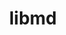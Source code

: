 ---
title: "libmd"
layout: cache
categories: [package, develop]
meta: {"compilers": ["cce@18.0.0", "gcc@10.5.0", "gcc@11.1.0", "gcc@11.4.0", "gcc@12.3.0", "gcc@12.4.0", "gcc@13.2.0", "gcc@13.3.0", "gcc@7.3.1", "gcc@7.5.0", "intel-oneapi-compilers@2024.1.0", "intel-oneapi-compilers@2025.1.0"], "num_specs": 47, "num_specs_by_stack": {"aws-pcluster-neoverse_v1": 3, "aws-pcluster-x86_64_v4": 6, "bootstrap-x86_64-linux-gnu": 3, "build_systems": 3, "data-vis-sdk": 3, "developer-tools-aarch64-linux-gnu": 3, "developer-tools-x86_64_v3-linux-gnu": 3, "e4s": 3, "e4s-cray-rhel": 1, "e4s-neoverse-v2": 3, "e4s-oneapi": 3, "e4s-rocm-external": 3, "hep": 3, "ml-linux-aarch64-cpu": 3, "ml-linux-aarch64-cuda": 3, "ml-linux-x86_64-cpu": 3, "ml-linux-x86_64-cuda": 3, "ml-linux-x86_64-rocm": 3, "radiuss": 3, "radiuss-aws": 3, "radiuss-aws-aarch64": 4, "root": 47, "tutorial": 6}, "oss": ["amzn2", "centos7", "rhel8", "ubuntu18.04", "ubuntu20.04", "ubuntu22.04", "ubuntu24.04"], "platforms": ["linux"], "stacks": ["aws-pcluster-neoverse_v1", "aws-pcluster-x86_64_v4", "bootstrap-x86_64-linux-gnu", "build_systems", "data-vis-sdk", "developer-tools-aarch64-linux-gnu", "developer-tools-x86_64_v3-linux-gnu", "e4s", "e4s-cray-rhel", "e4s-neoverse-v2", "e4s-oneapi", "e4s-rocm-external", "hep", "ml-linux-aarch64-cpu", "ml-linux-aarch64-cuda", "ml-linux-x86_64-cpu", "ml-linux-x86_64-cuda", "ml-linux-x86_64-rocm", "radiuss", "radiuss-aws", "radiuss-aws-aarch64", "root", "tutorial"], "targets": ["aarch64", "neoverse_v1", "neoverse_v2", "x86_64_v3", "x86_64_v4"], "versions": ["1.1.0"]}
spec_details: [{"compiler": "gcc@12.4.0", "hash": "2svja6imr6hfm4wgipooh2ryyilb7cdy", "os": "amzn2", "platform": "linux", "size": "-", "stacks": ["aws-pcluster-neoverse_v1", "root"], "target": "neoverse_v1", "variants": ["build_system=autotools"], "versions": ["1.1.0"]}, {"compiler": "gcc@7.3.1", "hash": "35cqq3445ho4zgq5gq3yg6qfip6w56x5", "os": "amzn2", "platform": "linux", "size": "-", "stacks": ["radiuss-aws", "root"], "target": "x86_64_v3", "variants": ["build_system=autotools"], "versions": ["1.1.0"]}, {"compiler": "gcc@7.3.1", "hash": "4bg6q6llegbb6q3clspnpkaa3wvt3mj5", "os": "amzn2", "platform": "linux", "size": "-", "stacks": ["radiuss-aws", "root"], "target": "x86_64_v3", "variants": ["build_system=autotools"], "versions": ["1.1.0"]}, {"compiler": "gcc@7.5.0", "hash": "4uop3z32i5ppvhjy4ncuskjo5fadtz25", "os": "ubuntu18.04", "platform": "linux", "size": "-", "stacks": ["build_systems", "radiuss", "root"], "target": "x86_64_v3", "variants": ["build_system=autotools"], "versions": ["1.1.0"]}, {"compiler": "intel-oneapi-compilers@2025.1.0", "hash": "6gabsd2tyq2a27xfemhqsld5o3ouyzzy", "os": "ubuntu22.04", "platform": "linux", "size": "-", "stacks": ["e4s-oneapi", "root"], "target": "x86_64_v3", "variants": ["build_system=autotools"], "versions": ["1.1.0"]}, {"compiler": "gcc@10.5.0", "hash": "6nnd52znedraq65qyddud7feby4aj3il", "os": "centos7", "platform": "linux", "size": "-", "stacks": ["developer-tools-x86_64_v3-linux-gnu", "root"], "target": "x86_64_v3", "variants": ["build_system=autotools"], "versions": ["1.1.0"]}, {"compiler": "gcc@13.3.0", "hash": "6p5sq2vq6hlwhps7ywvxbqld2f3geovd", "os": "rhel8", "platform": "linux", "size": "-", "stacks": ["developer-tools-aarch64-linux-gnu", "root"], "target": "aarch64", "variants": ["build_system=autotools"], "versions": ["1.1.0"]}, {"compiler": "gcc@7.3.1", "hash": "6xhpgjkg5s4e2rrzkwvkgp536qimmfkr", "os": "amzn2", "platform": "linux", "size": "-", "stacks": ["radiuss-aws-aarch64", "root"], "target": "aarch64", "variants": ["build_system=autotools"], "versions": ["1.1.0"]}, {"compiler": "gcc@12.3.0", "hash": "7ctgj5xxdr7pcw6jr6ogcxkmbl5mlbtt", "os": "ubuntu22.04", "platform": "linux", "size": "-", "stacks": ["root", "tutorial"], "target": "x86_64_v3", "variants": ["build_system=autotools"], "versions": ["1.1.0"]}, {"compiler": "gcc@11.1.0", "hash": "7jdjpes3szckbyxyg6kx6dpbsnoom4r7", "os": "ubuntu20.04", "platform": "linux", "size": "-", "stacks": ["data-vis-sdk", "root"], "target": "x86_64_v3", "variants": ["build_system=autotools"], "versions": ["1.1.0"]}, {"compiler": "gcc@13.2.0", "hash": "b74ph34u3r243ccykcwtzzrdtv4m2h36", "os": "ubuntu24.04", "platform": "linux", "size": "-", "stacks": ["bootstrap-x86_64-linux-gnu", "ml-linux-x86_64-cpu", "ml-linux-x86_64-cuda", "ml-linux-x86_64-rocm", "root"], "target": "x86_64_v3", "variants": ["build_system=autotools"], "versions": ["1.1.0"]}, {"compiler": "gcc@7.3.1", "hash": "cu4tkfvanq56zty3gdpnbpdpx4jdxukn", "os": "amzn2", "platform": "linux", "size": "-", "stacks": ["radiuss-aws-aarch64", "root"], "target": "aarch64", "variants": ["build_system=autotools"], "versions": ["1.1.0"]}, {"compiler": "intel-oneapi-compilers@2024.1.0", "hash": "duhq6c7aohcaym4d2x52fxq7iu2gvset", "os": "amzn2", "platform": "linux", "size": "-", "stacks": ["aws-pcluster-x86_64_v4", "root"], "target": "x86_64_v4", "variants": ["build_system=autotools"], "versions": ["1.1.0"]}, {"compiler": "gcc@12.3.0", "hash": "e6f5vh3l4jibd2654b2o75uprce5qpkl", "os": "ubuntu22.04", "platform": "linux", "size": "-", "stacks": ["root", "tutorial"], "target": "x86_64_v3", "variants": ["build_system=autotools"], "versions": ["1.1.0"]}, {"compiler": "gcc@7.3.1", "hash": "ebqw3bmiq77p4mjktxtrbzo57aa34vlt", "os": "amzn2", "platform": "linux", "size": "-", "stacks": ["radiuss-aws", "root"], "target": "x86_64_v3", "variants": ["build_system=autotools"], "versions": ["1.1.0"]}, {"compiler": "gcc@13.3.0", "hash": "emikqpy2g6maqdeqdtgne2tvjus6vznh", "os": "rhel8", "platform": "linux", "size": "-", "stacks": ["developer-tools-aarch64-linux-gnu", "root"], "target": "aarch64", "variants": ["build_system=autotools"], "versions": ["1.1.0"]}, {"compiler": "gcc@13.2.0", "hash": "fox4f4tjccdshqwv3xndhbgjkkgyt4q2", "os": "ubuntu24.04", "platform": "linux", "size": "-", "stacks": ["bootstrap-x86_64-linux-gnu", "ml-linux-x86_64-cpu", "ml-linux-x86_64-cuda", "ml-linux-x86_64-rocm", "root"], "target": "x86_64_v3", "variants": ["build_system=autotools"], "versions": ["1.1.0"]}, {"compiler": "gcc@13.2.0", "hash": "fu7iauzklro3zknli3ssmfvr3dsyotfz", "os": "ubuntu24.04", "platform": "linux", "size": "-", "stacks": ["ml-linux-aarch64-cpu", "ml-linux-aarch64-cuda", "root"], "target": "aarch64", "variants": ["build_system=autotools"], "versions": ["1.1.0"]}, {"compiler": "gcc@11.4.0", "hash": "g4xhxp6gaq7tv5gguwffxe3j72djktze", "os": "ubuntu22.04", "platform": "linux", "size": "-", "stacks": ["e4s", "e4s-rocm-external", "hep", "root", "tutorial"], "target": "x86_64_v3", "variants": ["build_system=autotools"], "versions": ["1.1.0"]}, {"compiler": "intel-oneapi-compilers@2024.1.0", "hash": "hcm3mv3a5wzpscyp6uuduhvgnilqx724", "os": "amzn2", "platform": "linux", "size": "-", "stacks": ["aws-pcluster-x86_64_v4", "root"], "target": "x86_64_v3", "variants": ["build_system=autotools"], "versions": ["1.1.0"]}, {"compiler": "intel-oneapi-compilers@2025.1.0", "hash": "iefvin3yeccdhpkoybselwn3dbmp7z7b", "os": "ubuntu22.04", "platform": "linux", "size": "-", "stacks": ["e4s-oneapi", "root"], "target": "x86_64_v3", "variants": ["build_system=autotools"], "versions": ["1.1.0"]}, {"compiler": "intel-oneapi-compilers@2025.1.0", "hash": "il35mcqzfs7ky7wtoa4uald6q2p2tv3n", "os": "ubuntu22.04", "platform": "linux", "size": "-", "stacks": ["e4s-oneapi", "root"], "target": "x86_64_v3", "variants": ["build_system=autotools"], "versions": ["1.1.0"]}, {"compiler": "intel-oneapi-compilers@2024.1.0", "hash": "ilmsi65c37po7dmir4hylmkn3siniojn", "os": "amzn2", "platform": "linux", "size": "-", "stacks": ["aws-pcluster-x86_64_v4", "root"], "target": "x86_64_v3", "variants": ["build_system=autotools"], "versions": ["1.1.0"]}, {"compiler": "gcc@11.4.0", "hash": "jfplyefyhw3xnycfg3k46g4wm63szvfg", "os": "ubuntu22.04", "platform": "linux", "size": "-", "stacks": ["e4s", "e4s-rocm-external", "hep", "root", "tutorial"], "target": "x86_64_v3", "variants": ["build_system=autotools"], "versions": ["1.1.0"]}, {"compiler": "gcc@11.4.0", "hash": "kiwcv4zlnojcpafrefd6av2vhl4fcfxh", "os": "ubuntu22.04", "platform": "linux", "size": "-", "stacks": ["e4s-neoverse-v2", "root"], "target": "neoverse_v2", "variants": ["build_system=autotools"], "versions": ["1.1.0"]}, {"compiler": "gcc@13.2.0", "hash": "lo4knl66m7ewiqeu6rhftoquw2ijpm4b", "os": "ubuntu24.04", "platform": "linux", "size": "-", "stacks": ["bootstrap-x86_64-linux-gnu", "ml-linux-x86_64-cpu", "ml-linux-x86_64-cuda", "ml-linux-x86_64-rocm", "root"], "target": "x86_64_v3", "variants": ["build_system=autotools"], "versions": ["1.1.0"]}, {"compiler": "gcc@12.3.0", "hash": "lwmu2eo3gkuhrjduqbfjg5eoyzhc3zmu", "os": "ubuntu22.04", "platform": "linux", "size": "-", "stacks": ["root", "tutorial"], "target": "x86_64_v3", "variants": ["build_system=autotools"], "versions": ["1.1.0"]}, {"compiler": "intel-oneapi-compilers@2024.1.0", "hash": "m5mpndb3ozrugg6xmf5vxkv2wsluqzys", "os": "amzn2", "platform": "linux", "size": "-", "stacks": ["aws-pcluster-x86_64_v4", "root"], "target": "x86_64_v4", "variants": ["build_system=autotools"], "versions": ["1.1.0"]}, {"compiler": "gcc@10.5.0", "hash": "mkwwxxpp5ls4ha4oojfvj56f3pobbufq", "os": "centos7", "platform": "linux", "size": "-", "stacks": ["developer-tools-x86_64_v3-linux-gnu", "root"], "target": "x86_64_v3", "variants": ["build_system=autotools"], "versions": ["1.1.0"]}, {"compiler": "gcc@11.4.0", "hash": "mlah6v3wvvokckqg36jp3qwlidkhtfuz", "os": "ubuntu22.04", "platform": "linux", "size": "-", "stacks": ["e4s-neoverse-v2", "root"], "target": "neoverse_v2", "variants": ["build_system=autotools"], "versions": ["1.1.0"]}, {"compiler": "gcc@12.4.0", "hash": "mww33uja5gcaj3yf37loc7qyaoj65iw5", "os": "amzn2", "platform": "linux", "size": "-", "stacks": ["aws-pcluster-neoverse_v1", "root"], "target": "neoverse_v1", "variants": ["build_system=autotools"], "versions": ["1.1.0"]}, {"compiler": "gcc@11.4.0", "hash": "n57kbu6bhwnmqng5vi5zbuweixbwn5zo", "os": "ubuntu22.04", "platform": "linux", "size": "-", "stacks": ["e4s-neoverse-v2", "root"], "target": "neoverse_v2", "variants": ["build_system=autotools"], "versions": ["1.1.0"]}, {"compiler": "gcc@7.5.0", "hash": "o56tp2c7khr2faltnk2mhe36nx7j2jrt", "os": "ubuntu18.04", "platform": "linux", "size": "-", "stacks": ["build_systems", "radiuss", "root"], "target": "x86_64_v3", "variants": ["build_system=autotools"], "versions": ["1.1.0"]}, {"compiler": "gcc@11.1.0", "hash": "ob5v36sfn4lxfj5swd3wyxe5zf4hp36n", "os": "ubuntu20.04", "platform": "linux", "size": "-", "stacks": ["data-vis-sdk", "root"], "target": "x86_64_v3", "variants": ["build_system=autotools"], "versions": ["1.1.0"]}, {"compiler": "gcc@13.2.0", "hash": "p576snvaoo6w7fi7h2kjkidf64kgydtq", "os": "ubuntu24.04", "platform": "linux", "size": "-", "stacks": ["ml-linux-aarch64-cpu", "ml-linux-aarch64-cuda", "root"], "target": "aarch64", "variants": ["build_system=autotools"], "versions": ["1.1.0"]}, {"compiler": "gcc@11.4.0", "hash": "qlm7dvgpaulntki2nlplkpvqbjlg4bb5", "os": "ubuntu22.04", "platform": "linux", "size": "-", "stacks": ["e4s", "e4s-rocm-external", "hep", "root", "tutorial"], "target": "x86_64_v3", "variants": ["build_system=autotools"], "versions": ["1.1.0"]}, {"compiler": "gcc@11.1.0", "hash": "r2xor37gkzg27ybizhniowfszmhcrvg3", "os": "ubuntu20.04", "platform": "linux", "size": "-", "stacks": ["data-vis-sdk", "root"], "target": "x86_64_v3", "variants": ["build_system=autotools"], "versions": ["1.1.0"]}, {"compiler": "intel-oneapi-compilers@2024.1.0", "hash": "spayshlvo5rieqzhc763vyeaawo4ao6b", "os": "amzn2", "platform": "linux", "size": "-", "stacks": ["aws-pcluster-x86_64_v4", "root"], "target": "x86_64_v4", "variants": ["build_system=autotools"], "versions": ["1.1.0"]}, {"compiler": "intel-oneapi-compilers@2024.1.0", "hash": "tmq4cpu7eyloexxanq2t2vqkr7bnvxxn", "os": "amzn2", "platform": "linux", "size": "-", "stacks": ["aws-pcluster-x86_64_v4", "root"], "target": "x86_64_v3", "variants": ["build_system=autotools"], "versions": ["1.1.0"]}, {"compiler": "gcc@7.5.0", "hash": "u3smxpnxhdrtx3y43othd2h2icgxtgds", "os": "ubuntu18.04", "platform": "linux", "size": "-", "stacks": ["build_systems", "radiuss", "root"], "target": "x86_64_v3", "variants": ["build_system=autotools"], "versions": ["1.1.0"]}, {"compiler": "gcc@7.3.1", "hash": "uullzk4ued262q4k64kpqjxsbxphfwhu", "os": "amzn2", "platform": "linux", "size": "-", "stacks": ["radiuss-aws-aarch64", "root"], "target": "aarch64", "variants": ["build_system=autotools"], "versions": ["1.1.0"]}, {"compiler": "gcc@7.3.1", "hash": "v2rkfatgldm5cpmxtct2qrt5m3ngnvsy", "os": "amzn2", "platform": "linux", "size": "-", "stacks": ["radiuss-aws-aarch64", "root"], "target": "aarch64", "variants": ["build_system=autotools"], "versions": ["1.1.0"]}, {"compiler": "gcc@10.5.0", "hash": "vb3fxhoemo4yldxp477xgfbvj6vubh47", "os": "centos7", "platform": "linux", "size": "-", "stacks": ["developer-tools-x86_64_v3-linux-gnu", "root"], "target": "x86_64_v3", "variants": ["build_system=autotools"], "versions": ["1.1.0"]}, {"compiler": "gcc@13.2.0", "hash": "vwaphuhge2g4ne5wcwxz52wacwgqa5ub", "os": "ubuntu24.04", "platform": "linux", "size": "-", "stacks": ["ml-linux-aarch64-cpu", "ml-linux-aarch64-cuda", "root"], "target": "aarch64", "variants": ["build_system=autotools"], "versions": ["1.1.0"]}, {"compiler": "gcc@12.4.0", "hash": "x65iponhuow7u37sxyv4b6h6jk2so6xq", "os": "amzn2", "platform": "linux", "size": "-", "stacks": ["aws-pcluster-neoverse_v1", "root"], "target": "neoverse_v1", "variants": ["build_system=autotools"], "versions": ["1.1.0"]}, {"compiler": "cce@18.0.0", "hash": "y6aatlsrkezewq6ufzycpsvadmibk2gl", "os": "rhel8", "platform": "linux", "size": "-", "stacks": ["e4s-cray-rhel", "root"], "target": "x86_64_v3", "variants": ["build_system=autotools"], "versions": ["1.1.0"]}, {"compiler": "gcc@13.3.0", "hash": "zxx3zyv3q63otziautc4gynswk4niwkp", "os": "rhel8", "platform": "linux", "size": "-", "stacks": ["developer-tools-aarch64-linux-gnu", "root"], "target": "aarch64", "variants": ["build_system=autotools"], "versions": ["1.1.0"]}]
---
